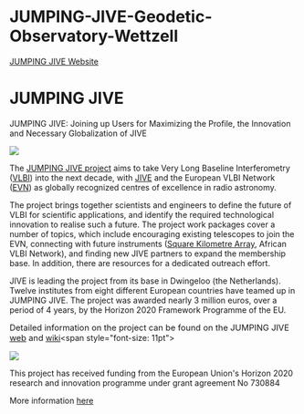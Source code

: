 # JUMPING-JIVE-Geodetic-Observatory-Wettzell




[JUMPING JIVE Website](https://jive.eu/jumping-jive)

<div id="q_title">

# JUMPING JIVE


JUMPING JIVE: Joining up Users for Maximizing the Profile, the Innovation and Necessary Globalization of JIVE

![](/sites/jive.nl/files/cms/projects/JJ-logo-no-text.jpg)

The [JUMPING JIVE project](http://jumping.jive.eu/) aims to take Very Long Baseline Interferometry ([VLBI](https://en.wikipedia.org/wiki/Very-long-baseline_interferometry#VLBI_arrays "Opens in new window: https://en.wikipedia.org/wiki/Very-long-baseline_interferometry#VLBI_arrays")) <link>into the next decade, with [JIVE](http://www.jive.eu) <link>and the European VLBI Network ([EVN](http://www.evlbi.org/intro/intro.html "Opens in new window: http://www.evlbi.org/intro/intro.html")) <link>as globally recognized centres of excellence in radio astronomy.

The project brings together scientists and engineers to define the future of VLBI for scientific applications, and identify the required technological innovation to realise such a future. The project work packages cover a number of topics, which include encouraging existing telescopes to join the EVN, connecting with future instruments ([Square Kilometre Array](http://skatelescope.org/ "Opens in new window: http://skatelescope.org/"), African VLBI Network), and finding new JIVE partners to expand the membership base. In addition, there are resources for a dedicated outreach effort.

JIVE <link>is leading the project from its base in Dwingeloo (the Netherlands). Twelve institutes <link>from eight different European countries have teamed up in JUMPING JIVE. The project was awarded nearly 3 million euros, over a period of 4 years, by the Horizon 2020 Framework Programme of the EU.

<span style="font-size: 11pt">Detailed information on the project can be found on the JUMPING JIVE [web](http://jumping.jive.eu/) and</span> [wiki](/jumpingjive/doku.php?id=start "Opens in new window: https://jive.eu/jumpingjive/doku.php?id=start")<span style="font-size: 11pt"> </span> 


![](/sites/jive.nl/files/cms/projects/EU.jpg)

This project has received funding from the European Union's Horizon 2020 research and innovation programme under grant agreement No 730884

More information [here](http://cordis.europa.eu/project/rcn/207184_en.html "Opens in new window: http://cordis.europa.eu/project/rcn/207184_en.html")

